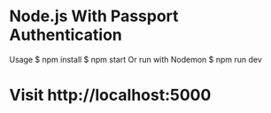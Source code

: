 # Node.js With Passport Authentication

Usage
$ npm install
$ npm start
 Or run with Nodemon
$ npm run dev

# Visit http://localhost:5000
